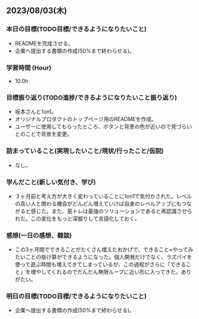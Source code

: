 ## 2023/08/03(木)

### 本日の目標(TODO目標/できるようになりたいこと)

- READMEを完成させる。
- 企業へ提出する書類の作成(50%まで終わらせる)。

### 学習時間 (Hour)

- 10.0h

### 目標振り返り(TODO進捗/できるようになりたいこと振り返り)

- 坂本さんと1on1。
- オリジナルプロダクトのトップページ用のREADMEを作成。
- ユーザーに使用してもらったところ、ボタンと背景の色が近いので見づらいとのことで背景を変更。

### 詰まっていること(実現したいこと/現状/行ったこと/仮説)

- なし。

### 学んだこと(新しい気付き、学び)

- ３ヶ月前と考え方が大きく変わっていることに1on1で気付かされた。レベルの高い人と関わる機会がどんどん増えていけば自身のレベルアップにもつながると感じた。また、筋トレは最強のソリューションであると再認識させられた。この変化をもっと深掘りして言語化しておく。

### 感想(一日の感想、雜談)

- この3ヶ月間でできることがたくさん増えたおかげで、できること×やってみたいことの掛け算ができるようになった。個人開発だけでなく、ラズパイを使って遊ぶ時間も増えてきてしまっているが、この過程がさらに「できること」を増やしてくれるのでだんだん無限ループに近い形に入ってきた。ありがたい。

### 明日の目標(TODO目標/できるようになりたいこと)

- 企業へ提出する書類の作成(50%まで終わらせる)。
